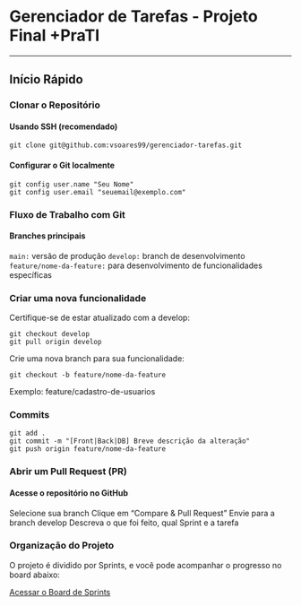 # Gerenciador de Tarefas - Projeto Final +PraTI

---

## Início Rápido

### Clonar o Repositório
#### Usando SSH (recomendado)
```
git clone git@github.com:vsoares99/gerenciador-tarefas.git
```
#### Configurar o Git localmente
```
git config user.name "Seu Nome"
git config user.email "seuemail@exemplo.com"
```

### Fluxo de Trabalho com Git
#### Branches principais
```main:``` versão de produção
```develop:``` branch de desenvolvimento
```feature/nome-da-feature:``` para desenvolvimento de funcionalidades específicas

### Criar uma nova funcionalidade
Certifique-se de estar atualizado com a develop:
```
git checkout develop
git pull origin develop
```
Crie uma nova branch para sua funcionalidade:
```
git checkout -b feature/nome-da-feature
```
Exemplo: feature/cadastro-de-usuarios

### Commits
```
git add .
git commit -m "[Front|Back|DB] Breve descrição da alteração"
git push origin feature/nome-da-feature
```

### Abrir um Pull Request (PR)

#### Acesse o repositório no GitHub
Selecione sua branch
Clique em “Compare & Pull Request”
Envie para a branch develop
Descreva o que foi feito, qual Sprint e a tarefa

### Organização do Projeto
O projeto é dividido por Sprints, e você pode acompanhar o progresso no board abaixo:

[Acessar o Board de Sprints](https://trello.com/b/ysGZCmQy/gerenciador-de-tarefas)


